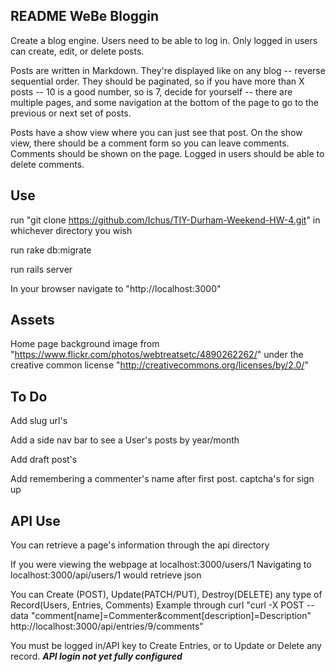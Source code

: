 README WeBe Bloggin
-------------------------
Create a blog engine. Users need to be able to log in. Only logged in users can create, edit, or delete posts.


Posts are written in Markdown. They're displayed like on any blog -- reverse sequential order. They should be paginated, so if you have more than X posts -- 10 is a good number, so is 7, decide for yourself -- there are multiple pages, and some navigation at the bottom of the page to go to the previous or next set of posts.


Posts have a show view where you can just see that post. On the show view, there should be a comment form so you can leave comments. Comments should be shown on the page. Logged in users should be able to delete comments.

Use
-------------------------
run "git clone https://github.com/Ichus/TIY-Durham-Weekend-HW-4.git" in whichever directory you wish

run rake db:migrate

run rails server

In your browser navigate to "http://localhost:3000"

Assets
------------------------
Home page background image from "https://www.flickr.com/photos/webtreatsetc/4890262262/" under the creative common license "http://creativecommons.org/licenses/by/2.0/"

To Do
------------------------
Add slug url's

Add a side nav bar to see a User's posts by year/month

Add draft post's

Add remembering a commenter's name after first post. captcha's for sign up

API Use
------------------------
You can retrieve a page's information through the api directory

If you were viewing the webpage at localhost:3000/users/1
  Navigating to localhost:3000/api/users/1 would retrieve json

You can Create (POST), Update(PATCH/PUT), Destroy(DELETE) any type of Record(Users, Entries, Comments)
Example through curl "curl -X POST --data "comment[name]=Commenter&comment[description]=Description" http://localhost:3000/api/entries/9/comments"

You must be logged in/API key to Create Entries, or to Update or Delete any record.
    ***API login not yet fully configured***

